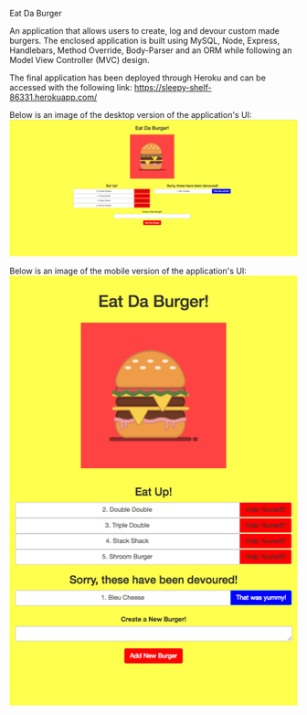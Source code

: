 Eat Da Burger

An application that allows users to create, log and devour custom made burgers.  The enclosed application is built using MySQL, Node, Express, Handlebars, Method Override, Body-Parser and an ORM while following an Model View Controller (MVC) design.  

The final application has been deployed through Heroku and can be accessed with the following link: https://sleepy-shelf-86331.herokuapp.com/

Below is an image of the desktop version of the application's UI:
![Desktop pic](public/assets/img/desktop.png)

Below is an image of the mobile version of the application's UI:
![Mobile pic](public/assets/img/mobile.png)

